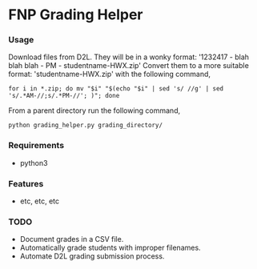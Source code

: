 # FNP Grading Helper

### Usage

Download files from D2L. They will be in a wonky format: '1232417 - blah blah blah - PM - studentname-HWX.zip'
Convert them to a more suitable format: 'studentname-HWX.zip' with the following command,
```
for i in *.zip; do mv "$i" "$(echo "$i" | sed 's/ //g' | sed 's/.*AM-//;s/.*PM-//'; )"; done
```

From a parent directory run the following command,
```
python grading_helper.py grading_directory/
```

### Requirements
 - python3 

### Features
 - etc, etc, etc

### TODO
 - Document grades in a CSV file.
 - Automatically grade students with improper filenames.
 - Automate D2L grading submission process.
